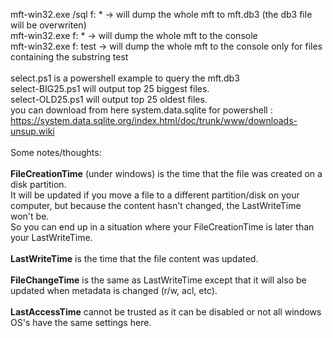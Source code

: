 mft-win32.exe /sql f: * -> will dump the whole mft to mft.db3 (the db3 file will be overwriten)<br>
mft-win32.exe f: * -> will dump the whole mft to the console<br>
mft-win32.exe f: test -> will dump the whole mft to the console only for files containing the substring test<br>
<br>
select.ps1 is a powershell example to query the mft.db3<br>
select-BIG25.ps1 will output top 25 biggest files.<br>
select-OLD25.ps1 will output top 25 oldest files.<br>
you can download from here system.data.sqlite for powershell : https://system.data.sqlite.org/index.html/doc/trunk/www/downloads-unsup.wiki<br>
<br>
Some notes/thoughts:<br>
<br>
<b>FileCreationTime</b> (under windows) is the time that the file was created on a disk partition.<br>
It will be updated if you move a file to a different partition/disk on your computer, but because the content hasn't changed, the LastWriteTime won't be.<br>
So you can end up in a situation where your FileCreationTime is later than your LastWriteTime.<br>
<br>
<b>LastWriteTime</b> is the time that the file content was updated.<br>
<br>
<b>FileChangeTime</b> is the same as LastWriteTime except that it will also be updated when metadata is changed (r/w, acl, etc).<br>
<br>
<b>LastAccessTime</b> cannot be trusted as it can be disabled or not all windows OS's have the same settings here.<br>
